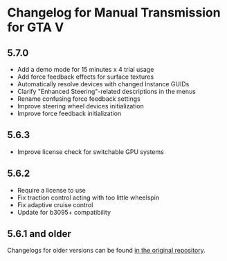 # Changelog for Manual Transmission for GTA V

## 5.7.0

* Add a demo mode for 15 minutes x 4 trial usage
* Add force feedback effects for surface textures
* Automatically resolve devices with changed Instance GUIDs
* Clarify "Enhanced Steering"-related descriptions in the menus
* Rename confusing force feedback settings
* Improve steering wheel devices initialization
* Improve force feedback initialization

## 5.6.3

* Improve license check for switchable GPU systems

## 5.6.2

* Require a license to use
* Fix traction control acting with too little wheelspin
* Fix adaptive cruise control
* Update for b3095+ compatibility

## 5.6.1 and older

Changelogs for older versions can be found [in the original repository](https://github.com/ikt32/GTAVManualTransmission/blob/master/doc/changelog.md).
